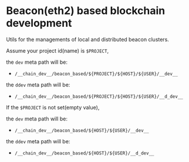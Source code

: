 # Beacon(eth2) based blockchain development

Utils for the managements of local and distributed beacon clusters.

Assume your project id(name) is `$PROJECT`,

the `dev` meta path will be:
- `/__chain_dev__/beacon_based/${PROJECT}/${HOST}/${USER}/__dev__`

the `ddev` meta path will be:
- `/__chain_dev__/beacon_based/${PROJECT}/${HOST}/${USER}/__d_dev__`

If the `$PROJECT` is not set(empty value),

the `dev` meta path will be:
- `/__chain_dev__/beacon_based/${HOST}/${USER}/__dev__`

the `ddev` meta path will be:
- `/__chain_dev__/beacon_based/${HOST}/${USER}/__d_dev__`
